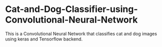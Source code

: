 # Cat-and-Dog-Classifier-using-Convolutional-Neural-Network
This is a Convolutional Neural Network that classifies cat and dog images using keras and Tensorflow backend.
